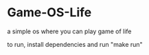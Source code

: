 # Game-OS-Life
a simple os where you can play game of life

to run, install dependencies and run "make run"
